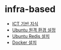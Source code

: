 # infra-based
 - [ICT 기반 지식](./knowledge/README.md)
 - [Ubuntu 원격 환경 설정](./ubuntu/remote-setting.md)
 - [Ubuntu Redis 설치](./ubuntu/redis-setting.md)
 - [Docker 설치](./container/docker-setting.md)